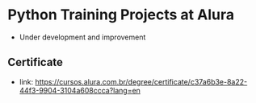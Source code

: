 # Python Training Projects at Alura

- Under development and improvement

## Certificate
- link: https://cursos.alura.com.br/degree/certificate/c37a6b3e-8a22-44f3-9904-3104a608ccca?lang=en

